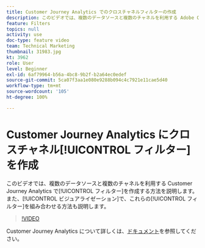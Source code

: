 ```yaml
---
title: Customer Journey Analytics でのクロスチャネルフィルターの作成
description: このビデオでは、複数のデータソースと複数のチャネルを利用する Adobe Customer Journey Analytics でフィルターを作成する方法を説明します。また、ビジュアライゼーションでこれらのフィルターを組み合わせる方法も説明します。
feature: Filters
topics: null
activity: use
doc-type: feature video
team: Technical Marketing
thumbnail: 31983.jpg
kt: 3962
role: User
level: Beginner
exl-id: 6af79964-b56a-4bc8-9b2f-b2a64ec0edef
source-git-commit: 5ca07f3aa1e080e9288b094c4c7921e11cae5d40
workflow-type: tm+mt
source-wordcount: '105'
ht-degree: 100%

---
```


# Customer Journey Analytics にクロスチャネル[!UICONTROL フィルター]を作成

このビデオでは、複数のデータソースと複数のチャネルを利用する Customer Journey Analytics で[!UICONTROL フィルター]を作成する方法を説明します。また、[!UICONTROL ビジュアライゼーション]で、これらの[!UICONTROL フィルター]を組み合わせる方法も説明します。

>[!VIDEO](https://video.tv.adobe.com/v/31983/?quality=12)

Customer Journey Analytics について詳しくは、[ドキュメント](https://experienceleague.adobe.com/docs/analytics-platform/using/cja-landing.html?lang=ja)を参照してください。

